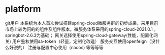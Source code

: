 # platform
git用户
本系统为本人首次尝试搭建spring-cloud微服务群的初步成果，采用目前市场上较为问的的组件及组件版本，微服务体系采用的spring-cloud-2021.0.1	，springbot-2.6.3为基础；
网关选择使用spring-cloud-gateway(性能，配置化网关)
用户鉴权使用sa-token（轻量，定制化改造）
服务交互使用openfeign（没什么好说的）
注册与配置中心使用（nacos)
等等等等

